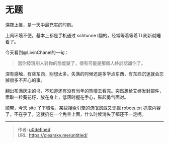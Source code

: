 # 无题


深夜上推，是一天中最充实的时刻。

上网环境不便，基本上都是手机通过 sshtunne l翻的，经常等着等着TL刷新就睡着了。

今天看到@LivinChanel的一句：

> 當你發現別人對你的態度變了，很有可能是那個人終於認識你了。

深有感触，有些东西，别想太多。失落的时候还是多学点东西，有东西沉迷就会忘掉很多不开心的事。

翻出布满灰尘的书，不知道还有没有当年的热情去看完。突然想给艾婶发封邮件，索取一粒葵花籽，放在身上，低落时握在手心，鼓起勇气面对。

顺带，今天 site 了下域名，某些搜索引擎的流氓蜘蛛又无视 robots.txt 抓取内容了，不在乎了，这就扔在一个免空上面，什么时候消失了都还不一定呢。


---

> 作者: [u0defined](http://clearsky.me/)  
> URL: https://clearsky.me/untitled/  

